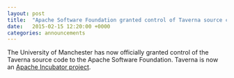 ```yaml
---
layout: post
title:  "Apache Software Foundation granted control of Taverna source code"
date:   2015-02-15 12:20:00 +0000
categories: announcements
---
```


The University of Manchester has now officially granted control of the Taverna source code to the Apache Software Foundation. Taverna is now an [Apache Incubator project](http://taverna.incubator.apache.org/).
